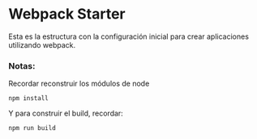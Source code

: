 # Webpack Starter

Esta es la estructura con la configuración inicial para crear aplicaciones utilizando webpack.


### Notas:

Recordar reconstruir los módulos de node
```
npm install
```

Y para construir el build, recordar:
```
npm run build
```
